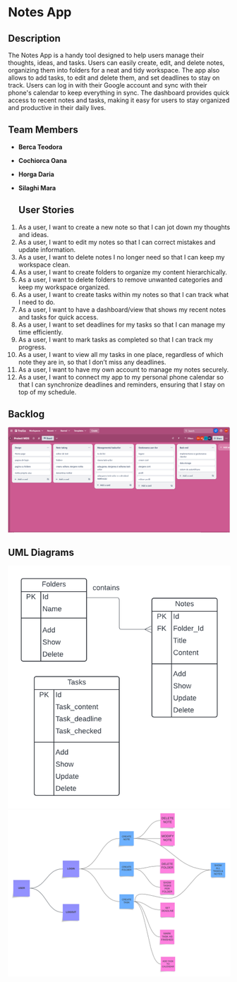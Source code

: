 # Notes App

## Description
The Notes App is a handy tool designed to help users manage their thoughts, ideas, and tasks. Users can easily create, edit, and delete notes, organizing them into folders for a neat and tidy workspace. The app also allows to add tasks, to edit and delete them, and set deadlines to stay on track. Users can log in with their Google account and sync with their phone's calendar to keep everything in sync. The dashboard provides quick access to recent notes and tasks, making it easy for users to stay organized and productive in their daily lives.

## Team Members
- **Berca Teodora**
- **Cochiorca Oana**
- **Horga Daria**
- **Silaghi Mara**

  ## User Stories
1. As a user, I want to create a new note so that I can jot down my thoughts and ideas.
2. As a user, I want to edit my notes so that I can correct mistakes and update information.
3. As a user, I want to delete notes I no longer need so that I can keep my workspace clean.
4. As a user, I want to create folders to organize my content hierarchically.
5. As a user, I want to delete folders to remove unwanted categories and keep my workspace organized.
6. As a user, I want to create tasks within my notes so that I can track what I need to do.
7. As a user, I want to have a dashboard/view that shows my recent notes and tasks for quick access.
8. As a user, I want to set deadlines for my tasks so that I can manage my time efficiently.
9. As a user, I want to mark tasks as completed so that I can track my progress.
10. As a user, I want to view all my tasks in one place, regardless of which note they are in, so that I don’t miss any deadlines.
11. As a user, I want to have my own account to manage my notes securely.
12. As a user, I want to connect my app to my personal phone calendar so that I can synchronize deadlines and reminders, ensuring that I stay on top of my schedule.

 ## Backlog
 ![](https://github.com/dariahorga/NotesApp/blob/master/Screenshot%202024-06-19%20153151.png)

  ## UML Diagrams
  ![Class Diagram:](https://github.com/dariahorga/NotesApp/blob/master/UMLd1.png)
  ![Use Case Diagram: ](https://github.com/dariahorga/NotesApp/blob/master/UMLd2.png)


